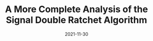 ---
title: "A More Complete Analysis of the Signal Double Ratchet Algorithm"
#authors: Alexander Bienstock and Kevin Yeo
collection: talks
category: 2021
#permalink: 
excerpt: #'This paper is about the number 1. The number 2 is left for future work.'
date: 2021-11-30
#venue: "Submitted"
slidesurl: #'http://academicpages.github.io/files/slides1.pdf'
#paperurl: 'https://eprint.iacr.org/2024/503.pdf'
location: 'NYU Crypto Reading Group'
citation: #'Your Name, You. (2009). &quot;Paper Title Number 1.&quot; <i>Journal 1</i>. 1(1).'
---